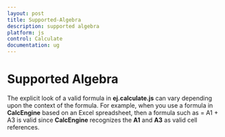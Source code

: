 ```yaml
---
layout: post
title: Supported-Algebra
description: supported algebra
platform: js
control: Calculate
documentation: ug
---
```


# Supported Algebra

The explicit look of a valid formula in **ej.calculate.js** can vary depending upon the context of the formula. For example, when you use a formula in **CalcEngine** based on an Excel spreadsheet, then a formula such as = A1 + A3 is valid since **CalcEngine** recognizes the **A1** and **A3** as valid cell references.

